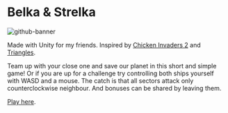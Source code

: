 # Belka & Strelka

![github-banner](https://user-images.githubusercontent.com/6601753/176371909-1067aa4a-0212-4cc2-aada-e6aaf918c859.gif)

Made with Unity for my friends. Inspired by [Chicken Invaders 2](https://www.youtube.com/watch?v=qltko9YkL5s) and [Triangles](https://www.youtube.com/watch?v=PbenISPchiM).

Team up with your close one and save our planet in this short and simple game! Or if you are up for a challenge try controlling both ships yourself with WASD and a mouse. The catch is that all sectors attack only counterclockwise neighbour. And bonuses can be shared by leaving them.

[Play here](https://morozig.itch.io/belka-strelka).
